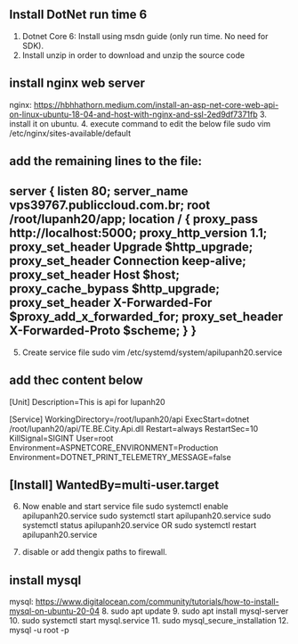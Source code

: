## Install DotNet run time 6
1. Dotnet Core 6: Install using msdn guide (only run time. No need for SDK).
2. Install unzip in order to download and unzip the source code

## install nginx web server
nginx: https://hbhhathorn.medium.com/install-an-asp-net-core-web-api-on-linux-ubuntu-18-04-and-host-with-nginx-and-ssl-2ed9df7371fb
3. install it on ubuntu.
4. execute command to edit the below file
sudo vim /etc/nginx/sites-available/default

add the remaining lines to the file:
---
server {
    listen        80;
    server_name   vps39767.publiccloud.com.br;
    root /root/lupanh20/app;
    location / {
        proxy_pass         http://localhost:5000;
        proxy_http_version 1.1;
        proxy_set_header   Upgrade $http_upgrade;
        proxy_set_header   Connection keep-alive;
        proxy_set_header   Host $host;
        proxy_cache_bypass $http_upgrade;
        proxy_set_header   X-Forwarded-For $proxy_add_x_forwarded_for;
        proxy_set_header   X-Forwarded-Proto $scheme;
    }
}
---
5. Create service file
sudo vim /etc/systemd/system/apilupanh20.service

add thec content below
---
[Unit]
Description=This is api for lupanh20

[Service]
WorkingDirectory=/root/lupanh20/api
ExecStart=dotnet /root/lupanh20/api/TE.BE.City.Api.dll
Restart=always
RestartSec=10
KillSignal=SIGINT
User=root
Environment=ASPNETCORE_ENVIRONMENT=Production
Environment=DOTNET_PRINT_TELEMETRY_MESSAGE=false

[Install]
WantedBy=multi-user.target
---
6. Now enable and start service file
sudo systemctl enable apilupanh20.service
sudo systemctl start apilupanh20.service
sudo systemctl status apilupanh20.service
OR
sudo systemctl restart apilupanh20.service

7. disable or add thengix paths to firewall.

## install mysql
mysql: https://www.digitalocean.com/community/tutorials/how-to-install-mysql-on-ubuntu-20-04
8. sudo apt update
9. sudo apt install mysql-server
10. sudo systemctl start mysql.service
11. sudo mysql_secure_installation
12. mysql -u root -p

